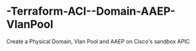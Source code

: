 # -Terraform-ACI--Domain-AAEP-VlanPool
Create a Physical Domain, Vlan Pool and AAEP on Cisco's sandbox APIC
